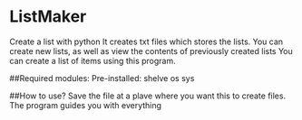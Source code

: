 # ListMaker
Create a list with python
It creates txt files which stores the lists.
You can create new lists, as well as view the contents of previously created lists
You can create a list of items using this program.

##Required modules:
  Pre-installed:
  shelve
  os
  sys
  
  
##How to use?
Save the file at a plave where you want this to create files.
  The program guides you with everything

